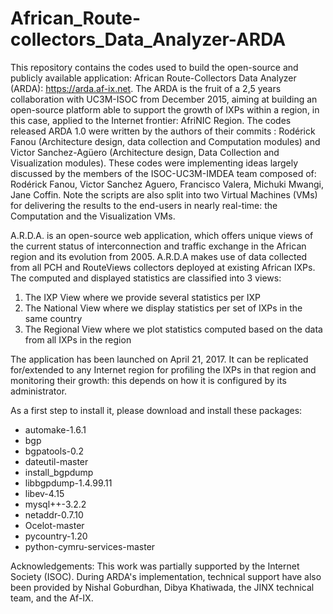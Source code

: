 # African_Route-collectors_Data_Analyzer-ARDA
This repository contains the codes used to build the open-source and publicly available application: African Route-Collectors Data Analyzer (ARDA): https://arda.af-ix.net. The ARDA is the fruit of a 2,5 years collaboration with UC3M-ISOC from December 2015, aiming at building an open-source platform able to support the growth of IXPs within a region, in this case, applied to the Internet frontier: AfriNIC Region. The codes released ARDA 1.0 were written by the authors of their commits : Rodérick Fanou (Architecture design, data collection and Computation modules) and Victor Sanchez-Agüero (Architecture design, Data Collection and Visualization modules). These codes were implementing ideas largely discussed by the members of the ISOC-UC3M-IMDEA team composed of: Rodérick Fanou, Victor Sanchez Aguero, Francisco Valera, Michuki Mwangi, Jane Coffin. Note the scripts are also split into two Virtual Machines (VMs) for delivering the results to the end-users in nearly real-time: the Computation and the Visualization VMs. 

A.R.D.A. is an open-source web application, which offers unique views of the current status of interconnection and traffic exchange in the African region and its evolution from 2005. A.R.D.A makes use of data collected from all PCH and RouteViews collectors deployed at existing African IXPs. The computed and displayed statistics are classified into 3 views: 

1. The IXP View where we provide several statistics per IXP 
2. The National View where we display statistics per set of IXPs in the same country
3. The Regional View where we plot statistics computed based on the data from all IXPs in the region

The application has been launched on April 21, 2017. It can be replicated for/extended to any Internet region for profiling the IXPs in that region and monitoring their growth: this depends on how it is configured by its administrator. 

As a first step to install it, please download and install these packages:
- automake-1.6.1 
- bgp 
- bgpatools-0.2
- dateutil-master
- install_bgpdump
- libbgpdump-1.4.99.11 
- libev-4.15
- mysql++-3.2.2
- netaddr-0.7.10
- Ocelot-master
- pycountry-1.20
- python-cymru-services-master

Acknowledgements:
This work was partially supported by the Internet Society (ISOC). During ARDA's implementation, technical support have also been provided by Nishal Goburdhan, Dibya Khatiwada, the JINX technical team, and the Af-IX. 
